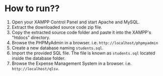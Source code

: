 # How to run??
1.  Open your XAMPP Control Panel and start Apache and MySQL.
2.  Extract the downloaded source code zip file.
3.  Copy the extracted source code folder and paste it into the XAMPP's "htdocs" directory.
4.  Browse the PHPMyAdmin in a browser. i.e. `http://localhost/phpmyadmin`
5.  Create a new database naming `students.sql`.
6.  Import the provided SQL file. The file is known as `students.sql` located inside the database folder.
7.  Browse the Expense Management System in a browser. i.e. `http://localhost/qlsv`.
